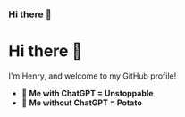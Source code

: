 ### Hi there 👋

<!--
**LonelyLok/LonelyLok** is a ✨ _special_ ✨ repository because its `README.md` (this file) appears on your GitHub profile.

Here are some ideas to get you started:

- 🔭 I’m currently working on ...
- 🌱 I’m currently learning ...
- 👯 I’m looking to collaborate on ...
- 🤔 I’m looking for help with ...
- 💬 Ask me about ...
- 📫 How to reach me: ...
- 😄 Pronouns: ...
- ⚡ Fun fact: ...
-->

# Hi there 👋

I'm Henry, and welcome to my GitHub profile!

- 🚀 **Me with ChatGPT = Unstoppable**
- 🥔 **Me without ChatGPT = Potato**
